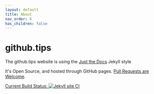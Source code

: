 ```yaml
---
layout: default
title: About
nav_order: 6
has_children: false
---
```


# github.tips
The github.tips website is using the [Just the Docs](https://github.com/pmarsceill/just-the-docs) Jekyll style

It's Open Source, and hosted through GitHub pages. [Pull Requests are Welcome](https://github.com/pauliver/github.tips/).

[Current Build Status: ![Jekyll site CI](https://github.com/pauliver/github.tips/workflows/Jekyll%20site%20CI/badge.svg)](https://github.com/pauliver/github.tips/actions?query=workflow%3A%22Jekyll+site+CI%22)
